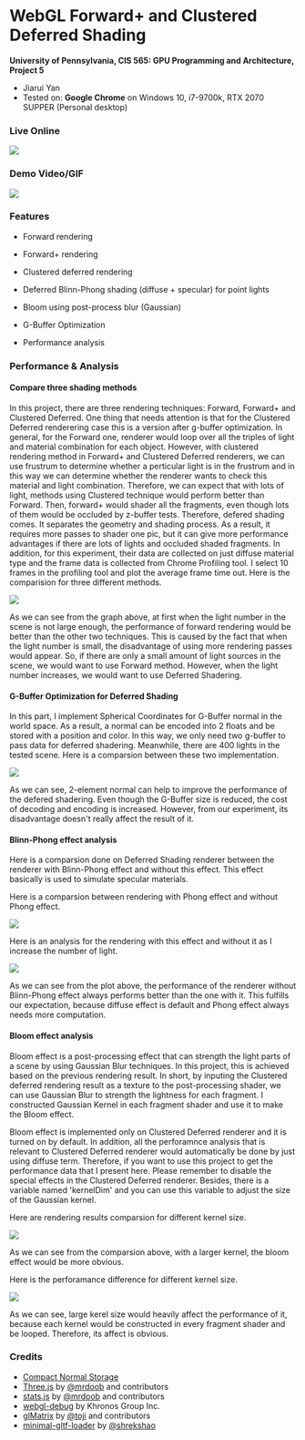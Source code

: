 WebGL Forward+ and Clustered Deferred Shading
======================

**University of Pennsylvania, CIS 565: GPU Programming and Architecture, Project 5**

* Jiarui Yan
* Tested on: **Google Chrome** on
  Windows 10, i7-9700k, RTX 2070 SUPPER (Personal desktop)

### Live Online

[![](./img/thumb.png)](http://TODO.github.io/Project5-WebGL-Forward-Plus-and-Clustered-Deferred)

### Demo Video/GIF

![](./img/webgl_defered_forward.gif)

### Features

* Forward rendering

* Forward+ rendering

* Clustered deferred rendering

* Deferred Blinn-Phong shading (diffuse + specular) for point lights

* Bloom using post-process blur (Gaussian)

* G-Buffer Optimization

* Performance analysis

### Performance & Analysis

#### Compare three shading methods

In this project, there are three rendering techniques: Forward, Forward+ and Clustered Deferred. One thing that needs attention is that for the Clustered Deferred renderering case this is a version after g-buffer optimization. In general, for the Forward one, renderer would loop over all the triples of light and material combination for each object. However, with clustered rendering method in Forward+ and Clustered Deferred renderers, we can use frustrum to determine whether a perticular light is in the frustrum and in this way we can determine whether the renderer wants to check this material and light combination. Therefore, we can expect that with lots of light, methods using Clustered technique would perform better than Forward. Then, forward+ would shader all the fragments, even though lots of them would be occluded by z-buffer tests. Therefore, defered shading comes. It separates the geometry and shading process. As a result, it requires more passes to shader one pic, but it can give more performance advantages if there are lots of lights and occluded shaded fragments. In addition, for this experiment, their data are collected on just diffuse material type and the frame data is collected from Chrome Profiling tool. I select 10 frames in the profiling tool and plot the average frame time out. Here is the comparision for three different methods.

![](./img/performance_comarsion_three_rendering.PNG)

As we can see from the graph above, at first when the light number in the scene is not large enough, the performance of forward rendering would be better than the other two techniques. This is caused by the fact that when the light number is small, the disadvantage of using more rendering passes would appear. So, if there are only a small amount of light sources in the scene, we would want to use Forward method. However, when the light number increases, we would want to use Deferred Shadering.

#### G-Buffer Optimization for Deferred Shading

In this part, I implement Spherical Coordinates for G-Buffer normal in the world space. As a result, a normal can be encoded into 2 floats and be stored with a position and color. In this way, we only need two g-buffer to pass data for deferred shadering. Meanwhile, there are 400 lights in the tested scene. Here is a comparsion between these two implementation.

![](./img/gbuffer_comare.PNG)

As we can see, 2-element normal can help to improve the performance of the defered shadering. Even though the G-Buffer size is reduced, the cost of decoding and encoding is increased. However, from our experiment, its disadvantage doesn't really affect the result of it. 

#### Blinn-Phong effect analysis

Here is a comparsion done on Deferred Shading renderer between the renderer with Blinn-Phong effect and without this effect. This effect basically is used to simulate specular materials. 

Here is a comparsion between rendering with Phong effect and without Phong effect.

![](./img/Phong_effect.png)

Here is an analysis for the rendering with this effect and without it as I increase the number of light.

![](./img/Phong_Performance.PNG)

As we can see from the plot above, the performance of the renderer without Blinn-Phong effect always performs better than the one with it. This fulfills our expectation, because diffuse effect is default and Phong effect always needs more computation. 

#### Bloom effect analysis

Bloom effect is a post-processing effect that can strength the light parts of a scene by using Gaussian Blur techniques. In this project, this is achieved based on the previous rendering result. In short, by inputing the Clustered deferred rendering result as a texture to the post-processing shader, we can use Gaussian Blur to strength the lightness for each fragment. I constructed Gaussian Kernel in each fragment shader and use it to make the Bloom effect.

Bloom effect is implemented only on Clustered Deferred renderer and it is turned on by default. In addition, all the perforamnce analysis that is relevant to Clustered Deferred renderer would automatically be done by just using diffuse term. Therefore, if you want to use this project to get the performance data that I present here. Please remember to disable the special effects in the Clustered Deferred renderer. Besides, there is a variable named 'kernelDim' and you can use this variable to adjust the size of the Gaussian kernel.

Here are rendering results comparsion for different kernel size.

![](./img/Bloom_Effect.png)

As we can see from the comparsion above, with a larger kernel, the bloom effect would be more obvious.

Here is the perforamance difference for different kernel size.

![](./img/Kernel_Size_Performance.PNG)

As we can see, large kerel size would heavily affect the performance of it, because each kernel would be constructed in every fragment shader and be looped. Therefore, its affect is obvious.

### Credits

* [Compact Normal Storage](https://aras-p.info/texts/CompactNormalStorage.html)
* [Three.js](https://github.com/mrdoob/three.js) by [@mrdoob](https://github.com/mrdoob) and contributors
* [stats.js](https://github.com/mrdoob/stats.js) by [@mrdoob](https://github.com/mrdoob) and contributors
* [webgl-debug](https://github.com/KhronosGroup/WebGLDeveloperTools) by Khronos Group Inc.
* [glMatrix](https://github.com/toji/gl-matrix) by [@toji](https://github.com/toji) and contributors
* [minimal-gltf-loader](https://github.com/shrekshao/minimal-gltf-loader) by [@shrekshao](https://github.com/shrekshao)
